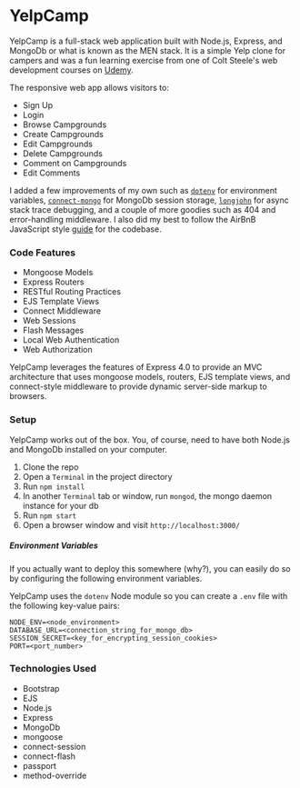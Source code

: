 # YelpCamp

YelpCamp is a full-stack web application built with Node.js, Express, and MongoDb or what is known as the MEN stack. It is a simple Yelp clone for campers and was a fun learning exercise from one of Colt Steele's web development courses on [Udemy](https://www.udemy.com/the-web-developer-bootcamp/learn/v4/overview).

The responsive web app allows visitors to:
* Sign Up
* Login
* Browse Campgrounds
* Create Campgrounds
* Edit Campgrounds
* Delete Campgrounds
* Comment on Campgrounds
* Edit Comments

I added a few improvements of my own such as [`dotenv`](https://www.npmjs.com/package/dotenv) for environment variables, [`connect-mongo`](https://github.com/jdesboeufs/connect-mongo) for MongoDb session storage, [`longjohn`](https://github.com/mattinsler/longjohn) for async stack trace debugging, and a couple of more goodies such as 404 and error-handling middleware. I also did my best to follow the AirBnB JavaScript style [guide](https://github.com/airbnb/javascript) for the codebase.

### Code Features

* Mongoose Models
* Express Routers
* RESTful Routing Practices
* EJS Template Views
* Connect Middleware
* Web Sessions
* Flash Messages
* Local Web Authentication
* Web Authorization

YelpCamp leverages the features of Express 4.0 to provide an MVC architecture that uses mongoose models, routers, EJS template views, and connect-style middleware to provide dynamic server-side markup to browsers.

### Setup

YelpCamp works out of the box. You, of course, need to have both Node.js and MongoDb installed on your computer.

1. Clone the repo
2. Open a `Terminal` in the project directory
3. Run `npm install`
4. In another `Terminal` tab or window, run `mongod`, the mongo daemon instance for your db
5. Run `npm start`
6. Open a browser window and visit `http://localhost:3000/`

##### Environment Variables

If you actually want to deploy this somewhere (why?), you can easily do so by configuring the following environment variables. 

YelpCamp uses the `dotenv` Node module so you can create a `.env` file with the following key-value pairs:

```
NODE_ENV=<node_environment>
DATABASE_URL=<connection_string_for_mongo_db>
SESSION_SECRET=<key_for_encrypting_session_cookies>
PORT=<port_number>
```

### Technologies Used

* Bootstrap
* EJS
* Node.js
* Express
* MongoDb
* mongoose
* connect-session
* connect-flash
* passport
* method-override
